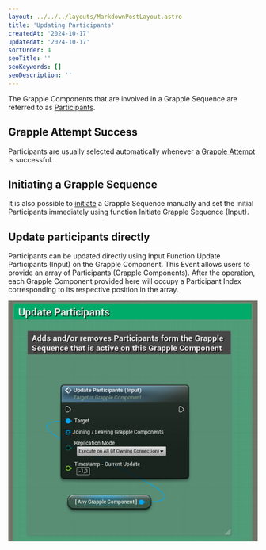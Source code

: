 ```yaml
---
layout: ../../../layouts/MarkdownPostLayout.astro
title: 'Updating Participants'
createdAt: '2024-10-17'
updatedAt: '2024-10-17'
sortOrder: 4
seoTitle: ''
seoKeywords: []
seoDescription: ''
---
```


The Grapple Components that are involved in a Grapple Sequence are referred to as [Participants](/grapple-component/1-overview-of-the-grapple-component/basic-concepts).

## Grapple Attempt Success

Participants are usually selected automatically whenever a  [Grapple Attempt](/grapple-component/3-controlling-the-grapple-sequence/030-grapple-attempt) is successful.

## Initiating a Grapple Sequence

It is also possible to [initiate](/grapple-component/3-controlling-the-grapple-sequence/010-initiating-the-grapple-sequence) a Grapple Sequence manually and set the initial Participants immediately using function <span class="function">Initiate Grapple Sequence (Input)</span>.

## Update participants directly

Participants can be updated directly using Input Function <span class="function">Update Participants (Input)</span> on the Grapple Component. This Event allows users to provide an array of Participants (Grapple Components). After the operation, each Grapple Component provided here will occupy a Participant Index corresponding to its respective position in the array.  

![](../../../assets/grapple-component/update-participants.jpg)
